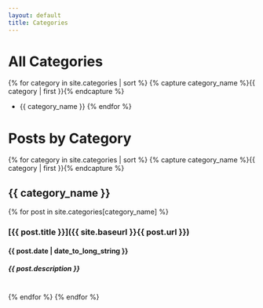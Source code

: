 ```yaml
---
layout: default
title: Categories
---
```


# All Categories
{% for category in site.categories | sort %}
{% capture category_name %}{{ category | first }}{% endcapture %}
- {{ category_name }}
{% endfor %}

# Posts by Category
{% for category in site.categories | sort %}
{% capture category_name %}{{ category | first }}{% endcapture %}
## {{ category_name }}
{% for post in site.categories[category_name] %}
### [{{ post.title }}]({{ site.baseurl }}{{ post.url }})
#### {{ post.date | date_to_long_string }}
##### *{{ post.description }}*
<br>
{% endfor %}
{% endfor %}
